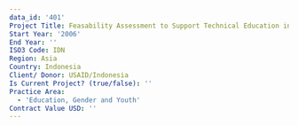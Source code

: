```yaml
---
data_id: '401'
Project Title: Feasability Assessment to Support Technical Education in Aech Province
Start Year: '2006'
End Year: ''
ISO3 Code: IDN
Region: Asia
Country: Indonesia
Client/ Donor: USAID/Indonesia
Is Current Project? (true/false): ''
Practice Area:
  - 'Education, Gender and Youth'
Contract Value USD: ''
---
```

